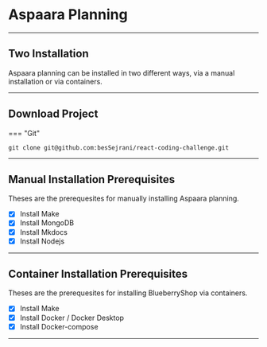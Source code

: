 # Aspaara Planning

<hr/>

## Two Installation

Aspaara planning can be installed in two different ways, via a manual installation or via containers.

<hr/>

## Download Project

=== "Git"

```
git clone git@github.com:besSejrani/react-coding-challenge.git

```

<hr/>

## Manual Installation Prerequisites

Theses are the prerequesites for manually installing Aspaara planning.

- [x] Install Make
- [x] Install MongoDB
- [x] Install Mkdocs
- [x] Install Nodejs

<hr/>

## Container Installation Prerequisites

Theses are the prerequesites for installing BlueberryShop via containers.

- [x] Install Make
- [x] Install Docker / Docker Desktop
- [x] Install Docker-compose

<hr/>

